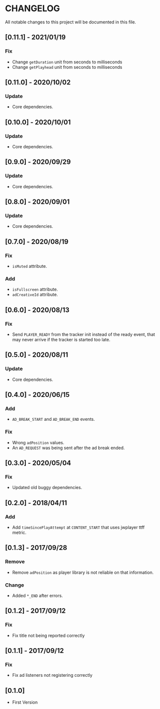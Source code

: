 # CHANGELOG
All notable changes to this project will be documented in this file.

## [0.11.1] - 2021/01/19
### Fix
- Change `getDuration` unit from seconds to milliseconds
- Change `getPlayhead` unit from seconds to milliseconds

## [0.11.0] - 2020/10/02
### Update
- Core dependencies.

## [0.10.0] - 2020/10/01
### Update
- Core dependencies.

## [0.9.0] - 2020/09/29
### Update
- Core dependencies.

## [0.8.0] - 2020/09/01
### Update
- Core dependencies.

## [0.7.0] - 2020/08/19
### Fix
- `isMuted` attribute.

### Add
- `isFullscreen` attribute.
- `adCreativeId` attribute.

## [0.6.0] - 2020/08/13
### Fix
- Send `PLAYER_READY` from the tracker init instead of the ready event, that may never arrive if the tracker is started too late.

## [0.5.0] - 2020/08/11
### Update
- Core dependencies.

## [0.4.0] - 2020/06/15
### Add
- `AD_BREAK_START` and `AD_BREAK_END` events.

### Fix
- Wrong `adPosition` values.
- An `AD_REQUEST` was being sent after the ad break ended.

## [0.3.0] - 2020/05/04
### Fix
- Updated old buggy dependencies.

## [0.2.0] - 2018/04/11
### Add
- Add `timeSincePlayAttempt` at `CONTENT_START` that uses jwplayer ttff metric.


## [0.1.3] - 2017/09/28
### Remove
- Remove `adPosition` as player library is not reliable on that information.

### Change
- Added `*_END` after errors.

## [0.1.2] - 2017/09/12
### Fix
- Fix title not being reported correctly

## [0.1.1] - 2017/09/12
### Fix
- Fix ad listeners not registering correctly

## [0.1.0] 
- First Version
